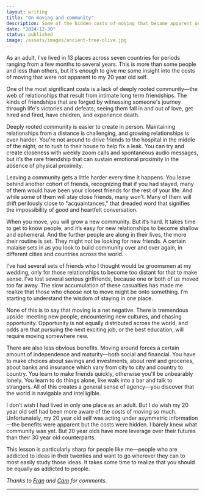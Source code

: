 ```yaml
---
layout: writing
title: "On moving and community"
description: Some of the hidden costs of moving that became apparent only as I got older
date: "2024-12-30" 
status: published
image: /assets/images/ancient-tree-olive.jpg
---
```



As an adult, I've lived in 13 places across seven countries for periods ranging from a few months to several years. This is more than some people and less than others, but it's enough to give me some insight into the costs of moving that were not apparent to my 20 year old self. 

One of the most significant costs is a lack of deeply rooted community—the web of relationships that result from intimate long term friendships. The kinds of friendships that are forged by witnessing someone's journey through life's victories and defeats; seeing them fall in and out of love, get hired and fired, have children, and experience death. 

Deeply rooted community is easier to create in person. Maintaining relationships from a distance is challenging, and growing relationships is even harder. You're not around to drive friends to the hospital in the middle of the night, or to rush to their house to help fix a leak. You can try and create closeness with weekly zoom calls and spontaneous audio messages, but it’s the rare friendship that can sustain emotional proximity in the absence of physical proximity. 

Leaving a community gets a little harder every time it happens. You leave behind another cohort of friends, recognizing that if you had stayed, many of them would have been your closest friends for the rest of your life. And while some of them will stay close friends, many won’t. Many of them will drift perilously close to "acquaintances," that dreaded word that signifies the impossibility of good and heartfelt conversation. 

When you move, you will grow a new community. But it’s hard. It takes time to get to know people, and it’s easy for new relationships to become shallow and ephemeral. And the further people are along in their lives, the more their routine is set. They might not be looking for new friends. A certain malaise sets in as you look to build community over and over again, in different cities and countries across the world. 

I’ve had several sets of friends who I thought would be groomsmen at my wedding, only for those relationships to become too distant for that to make sense. I’ve lost several serious girlfriends, because one or both of us moved too far away. The slow accumulation of these casualties has made me realize that those who choose not to move might be onto something. I’m starting to understand the wisdom of staying in one place. 

None of this is to say that moving is a net negative. There is tremendous upside: meeting new people, encountering new cultures, and chasing opportunity. Opportunity is not equally distributed across the world, and odds are that pursuing the next exciting job, or the best education, will require moving somewhere new. 

There are also less obvious benefits. Moving around forces a certain amount of independence and maturity—both social and financial. You have to make choices about savings and investments, about rent and groceries, about banks and insurance which vary from city to city and country to country. You learn to make friends quickly, otherwise you'll be unbearably lonely. You learn to do things alone, like walk into a bar and talk to strangers. All of this creates a general sense of agency—you discover that the world is navigable and intelligible. 

I don’t wish I had lived in only one place as an adult. But I do wish my 20 year old self had been more aware of the costs of moving so much. Unfortunately, my 20 year old self was acting under asymmetric information—the benefits were apparent but the costs were hidden. I barely knew what community was yet. But 20 year olds have more leverage over their futures than their 30 year old counterparts. 

This lesson is particularly sharp for people like me—people who are addicted to ideas in their twenties and want to go wherever they can to most easily study those ideas. It takes some time to realize that you should be equally as addicted to people.  

_Thanks to [Fran](https://www.frannerisms.com/) and [Cam](https://falliblepieces.substack.com/) for comments._ 

---